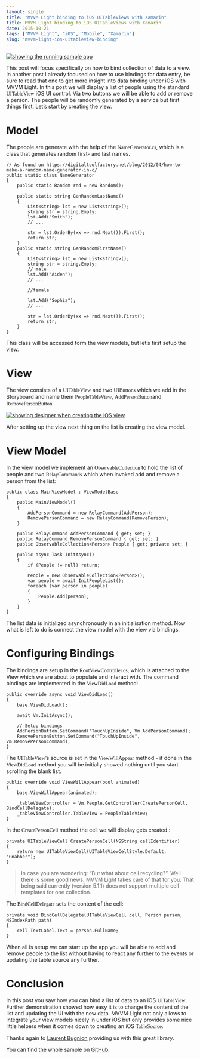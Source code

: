 ```yaml
---
layout: single
title: "MVVM Light binding to iOS UITableViews with Xamarin"
title: MVVM Light binding to iOS UITableViews with Xamarin
date: 2015-10-21
tags: ["MVVM Light", "iOS", "Mobile", "Xamarin"]
slug: "mvvm-light-ios-uitableview-binding"
---
```


[![showing the running sample app](https://mallibone.com/posts/files/6f31c5c9-3bf3-4015-8ffe-491a2c225a83.png "showing the running sample app")](https://mallibone.com/posts/files/91fcaaaa-f740-4536-b555-e45c25249ee7.png)

This post will focus specifically on how to bind collection of data to a view. In another post I already focused on how to use bindings for data entry, be sure to read that one to get more insight into data binding under iOS with MVVM Light. In this post we will display a list of people using the standard <font face="Consolas">UITableView</font> iOS UI control. Via two buttons we will be able to add or remove a person. The people will be randomly generated by a service but first things first. Let’s start by creating the view.

# Model

The people are generate with the help of the <font face="Consolas">NameGenerator.cs</font>, which is a class that generates random first- and last names.


    // As found on https://digitaltoolfactory.net/blog/2012/04/how-to-make-a-random-name-generator-in-c/
    public static class NameGenerator
    {
        public static Random rnd = new Random();
    
        public static string GenRandomLastName()
        {
            List<string> lst = new List<string>();
            string str = string.Empty;
            lst.Add("Smith");
            // ...
    
            str = lst.OrderBy(xx => rnd.Next()).First();
            return str;
        }
        public static string GenRandomFirstName()
        {
            List<string> lst = new List<string>();
            string str = string.Empty;
            // male
            lst.Add("Aiden");
            // ...
    
            //female
    
            lst.Add("Sophia");
            // ...
    
            str = lst.OrderBy(xx => rnd.Next()).First();
            return str;
        }
    }


This class will be accessed form the view models, but let’s first setup the view.

# View

The view consists of a <font face="Consolas">UITableView</font> and two <font face="Consolas">UIButtons</font> which we add in the Storyboard and name them <font face="Consolas">PeopleTableView</font>, <font face="Consolas">AddPersonButton</font>and  <font face="Consolas">RemovePersonButton</font>.

[![showing designer when creating the iOS view](https://mallibone.com/posts/files/175318ef-bc3d-4e97-8bdb-402ca00c506b.png "showing designer when creating the iOS view")](https://mallibone.com/posts/files/1c06b541-7c02-4453-9432-b6d89cfb0f50.png)

After setting up the view next thing on the list is creating the view model.

# View Model

In the view model we implement an <font face="Consolas">ObservableCollection</font> to hold the list of people and two <font face="Consolas">RelayCommands</font> which when invoked add and remove a person from the list:


    public class MainViewModel : ViewModelBase
    {
        public MainViewModel()
        {
            AddPersonCommand = new RelayCommand(AddPerson);
            RemovePersonCommand = new RelayCommand(RemovePerson);
        }
    
        public RelayCommand AddPersonCommand { get; set; }
        public RelayCommand RemovePersonCommand { get; set; }
        public ObservableCollection<Person> People { get; private set; }
    
        public async Task InitAsync()
        {
            if (People != null) return;
    
            People = new ObservableCollection<Person>();
            var people = await InitPeopleList();
            foreach (var person in people)
            {
                People.Add(person);
            }
        }
    }


The list data is initialized asynchronously in an initialisation method. Now what is left to do is connect the view model with the view via bindings.

# Configuring Bindings

The bindings are setup in the <font face="Consolas">RootViewController.cs</font>, which is attached to the View which we are about to populate and interact with. The command bindings are implemented in the <font face="Consolas">ViewDidLoad</font> method:


    public override async void ViewDidLoad()
    {
        base.ViewDidLoad();
    
        await Vm.InitAsync();
    
        // Setup bindings
        AddPersonButton.SetCommand("TouchUpInside", Vm.AddPersonCommand);
        RemovePersonButton.SetCommand("TouchUpInside", Vm.RemovePersonCommand);
    }


The <font face="Consolas">UITableView</font>’s source is set in the <font face="Consolas">ViewWillAppear</font> method - if done in the <font face="Consolas">ViewDidLoad</font> method you will be initially showed nothing until you start scrolling the blank list.


    public override void ViewWillAppear(bool animated)
    {
        base.ViewWillAppear(animated);
    
        _tableViewController = Vm.People.GetController(CreatePersonCell, BindCellDelegate);
        _tableViewController.TableView = PeopleTableView;
    }


In the <font face="Consolas">CreatePersonCell</font> method the cell we will display gets created.:


    private UITableViewCell CreatePersonCell(NSString cellIdentifier)
    {
        return new UITableViewCell(UITableViewCellStyle.Default, "Gnabber");
    }



> In case you are wondering: “But what about cell recycling?”. Well there is some good news, MVVM Light takes care of that for you. That being said currently (version 5.1.1) does not support multiple cell templates for one collection.


The <font face="Consolas">BindCellDelegate</font> sets the content of the cell:


    private void BindCellDelegate(UITableViewCell cell, Person person, NSIndexPath path)
    {
        cell.TextLabel.Text = person.FullName;
    }


When all is setup we can start up the app you will be able to add and remove people to the list without having to react any further to the events or updating the table source any further.

# Conclusion

In this post you saw how you can bind a list of data to an iOS <font face="Consolas">UITableView</font>. Further demonstration showed how easy it is to change the content of the list and updating the UI with the new data. MVVM Light not only allows to integrate your view models nicely in under iOS but only provides some nice little helpers when it comes down to creating an iOS <font face="Consolas">TableSource</font>.

Thanks again to [Laurent Bugnion](http://www.galasoft.ch/) providing us with this great library.

You can find the whole sample on [GitHub](https://github.com/mallibone/MvvmLightSamples/tree/master/iOS/MvvmLightTableViewBindings.iOS "Link to sample on GitHub").
